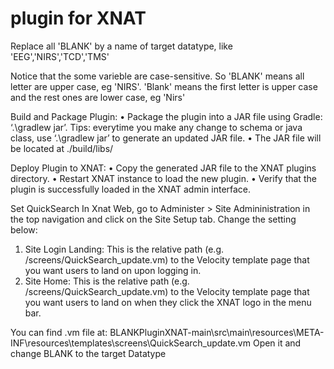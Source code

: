 # plugin for XNAT
Replace all 'BLANK' by a name of target datatype, like 'EEG','NIRS','TCD','TMS'

Notice that the some varieble are case-sensitive. So 'BLANK' means all letter are upper case, eg 'NIRS'. 
 'Blank' means the first letter is upper case and the rest ones are lower case, eg 'Nirs'


Build and Package Plugin:
• Package the plugin into a JAR file using Gradle: ‘.\gradlew jar’. 
Tips: everytime you make any change to schema or java class, use ‘.\gradlew jar’ to generate an updated JAR file. 
• The JAR file will be located at ./build/libs/

Deploy Plugin to XNAT: 
• Copy the generated JAR file to the XNAT plugins directory. 
• Restart XNAT instance to load the new plugin. 
• Verify that the plugin is successfully loaded in the XNAT admin interface.

Set QuickSearch 
In Xnat Web, go to Administer > Site Admininistration in the top navigation and click on the Site Setup tab. Change the setting below:
1. Site Login Landing: This is the relative path (e.g. /screens/QuickSearch_update.vm) to the Velocity template page that you want users to land on upon logging in.
2. Site Home: This is the relative path (e.g. /screens/QuickSearch_update.vm) to the Velocity template page that you want users to land on when they click the XNAT logo in the menu bar.

You can find .vm file at: BLANKPluginXNAT-main\src\main\resources\META-INF\resources\templates\screens\QuickSearch_update.vm
 Open it and change BLANK to the target Datatype
